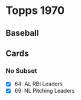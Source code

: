 # Topps 1970 
## Baseball

## Cards

### No Subset
- [x] 64: AL RBI Leaders<br>
- [x] 69: NL Pitching Leaders<br>
